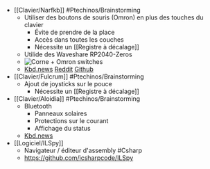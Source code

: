 - [[Clavier/Narfkb]] #Ptechinos/Brainstorming
	- Utiliser des boutons de souris (Omron) en plus des touches du clavier
		- Évite de prendre de la place
		- Accès dans toutes les couches
		- Nécessite un [[Registre à décalage]]
	- Utilide des Waveshare RP2040-Zeros
	- ![Corne + Omron switches](https://preview.redd.it/first-prototype-of-my-custom-keyboard-v0-372irgu6luqa1.jpg?auto=webp&v=enabled&s=376ecb6644b08412336060c68012650dd0470eae)
	- [Kbd.news](https://kbd.news/Narfkb-1962.html) [Reddit](https://www.reddit.com/r/ErgoMechKeyboards/comments/126hza8/first_prototype_of_my_custom_keyboard/) [Github](https://github.com/sebastian-stumpf/narfkb)
- [[Clavier/Fulcrum]] #Ptechinos/Brainstorming
	- Ajout de joysticks sur le pouce
		- Nécessite un [[Registre à décalage]]
- [[Clavier/Aloidia]] #Ptechinos/Brainstorming
	- Bluetooth
		- Panneaux solaires
		- Protections sur le courant
		- Affichage du status
	- [Kbd.news](https://kbd.news/Aloidia-v1-1926.html)
- [[Logiciel/ILSpy]]
	- Navigateur / éditeur d'assembly #Csharp
	- https://github.com/icsharpcode/ILSpy
